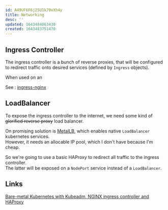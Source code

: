 ```yaml
---
id: A49UF6F6j25U1k79vXh4y
title: Networking
desc: ''
updated: 1643484063430
created: 1643483751470
---
```


## Ingress Controller

The ingress controller is a bunch of reverse proxies, that will be configured to redirect traffic onto desired services (defined by `Ingress` objects).

When used on an 

See : [ingress-nginx](https://kubernetes.github.io/ingress-nginx/)


## LoadBalancer

To expose the ingress controller to the internet, we need some kind of ~~glorified reverse proxy~~ load balancer.

On promising solution is [MetalLB](https://metallb.universe.tf/), which enables native `LoadBalancer` kubernetes services.  
However, it needs an allocable IP pool, which I don't have because I'm cheap.

So we're going to use a basic HAProxy to redirect all traffic to the ingress controller.  
The latter will be exposed on a `NodePort` service instead of a `LoadBalancer`.


## Links

[Bare-metal Kubernetes with Kubeadm, NGINX ingress controller and HAProxy](https://itnext.io/bare-metal-kubernetes-with-kubeadm-nginx-ingress-controller-and-haproxy-bb0a7ef29d4e)